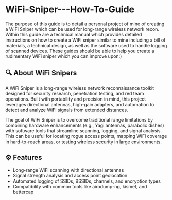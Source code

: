 # WiFi-Sniper---How-To-Guide

The purpose of this guide is to detail a personal project of mine of creating a WiFi Sniper which can be used for long-range wireless network recon. Within this guide are a technical manual which provides detailed instructions on how to create a WiFi sniper similar to mine including a bill of materials, a technical design, as well as the software used to handle logging of scanned devices. These guides should be able to help you create a rudimentary WiFi sniper which you can improve upon:) 



## 🔍 About WiFi Snipers

A WiFi Sniper is a long-range wireless network reconnaissance toolkit designed for security research, penetration testing, and red team operations. Built with portability and precision in mind, this project leverages directional antennas, high-gain adapters, and automation to detect and analyze WiFi signals from extended distances.

The goal of WiFi Sniper is to overcome traditional range limitations by combining hardware enhancements (e.g., Yagi antennas, parabolic dishes) with software tools that streamline scanning, logging, and signal analysis. This can be useful for locating rogue access points, mapping WiFi coverage in hard-to-reach areas, or testing wireless security in large environments.


## ⚙️ Features
+ Long-range WiFi scanning with directional antennas
+ Signal strength analysis and access point geolocation
+ Automated logging of SSIDs, BSSIDs, channels, and encryption types
+ Compatibility with common tools like airodump-ng, kismet, and bettercap
